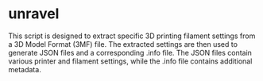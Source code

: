 # unravel

This script is designed to extract specific 3D printing filament settings from a 3D Model Format (3MF) file. The extracted settings are then used to generate JSON files and a corresponding .info file. The JSON files contain various printer and filament settings, while the .info file contains additional metadata.

